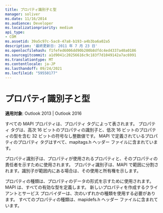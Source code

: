 ```yaml
---
title: プロパティ識別子と型
manager: soliver
ms.date: 11/16/2014
ms.audience: Developer
ms.localizationpriority: medium
api_type:
- COM
ms.assetid: 39a5c97c-5ac8-47a8-b193-a4b3ba6a02a5
description: '最終更新日: 2011 年 7 月 23 日'
ms.openlocfilehash: f1fefed6006dd90b200b8dfdc4ed4337a40a0186
ms.sourcegitcommit: a1d9041c20256616c9c183f7d1049142a7ac6991
ms.translationtype: MT
ms.contentlocale: ja-JP
ms.lasthandoff: 09/24/2021
ms.locfileid: "59550177"
---
```

# <a name="property-identifiers-and-types"></a>プロパティ識別子と型

  
  
**適用対象**: Outlook 2013 | Outlook 2016 
  
すべての MAPI プロパティは、プロパティ タグによって表されます。 プロパティ タグは、高次 16 ビットのプロパティの識別子と、低次 16 ビットのプロパティの型を含む 32 ビットの符号なし整数値です。 MAPI で定義されているプロパティのプロパティ タグはすべて、mapitags.h ヘッダー ファイルに含まれています。
  
プロパティ識別子は、プロパティが使用されるプロパティと、そのプロパティの責任者を示すために使用されます。 プロパティ識別子は、MAPI で範囲に分割されます。識別子が範囲内にある場合は、その使用と所有権を示します。 
  
プロパティの種類は、プロパティのデータの形式を示すために使用されます。 MAPI は、すべての有効な型を定義します。 新しいプロパティを作成するクライアントとサービス プロバイダーは、次のいずれかの種類を使用する必要があります。 すべてのプロパティの種類は、mapidefs.h ヘッダー ファイルに含まれています。
  


